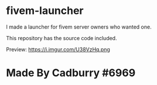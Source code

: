 # fivem-launcher
I made a launcher for fivem server owners who wanted one.

This repository has the source code included.

Preview: https://i.imgur.com/U38VzHq.png

# Made By Cadburry #6969

